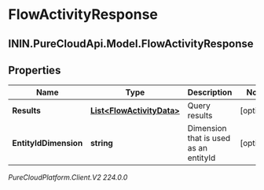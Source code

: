 # FlowActivityResponse

## ININ.PureCloudApi.Model.FlowActivityResponse

## Properties

|Name | Type | Description | Notes|
|------------ | ------------- | ------------- | -------------|
| **Results** | [**List&lt;FlowActivityData&gt;**](FlowActivityData) | Query results | [optional] |
| **EntityIdDimension** | **string** | Dimension that is used as an entityId | [optional] |



_PureCloudPlatform.Client.V2 224.0.0_
